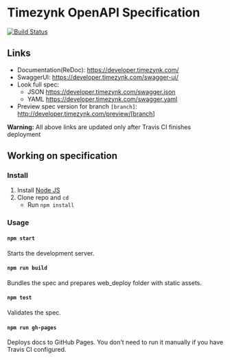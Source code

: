 # Timezynk OpenAPI Specification
[![Build Status](https://travis-ci.org/TimeZynk/timezynk-api-spec.svg?branch=master)](https://travis-ci.org/TimeZynk/timezynk-api-spec)

## Links

- Documentation(ReDoc): https://developer.timezynk.com/
- SwaggerUI: https://developer.timezynk.com/swagger-ui/
- Look full spec:
    + JSON https://developer.timezynk.com/swagger.json
    + YAML https://developer.timezynk.com/swagger.yaml
- Preview spec version for branch `[branch]`: http://developer.timezynk.com/preview/[branch]

**Warning:** All above links are updated only after Travis CI finishes deployment

## Working on specification
### Install

1. Install [Node JS](https://nodejs.org/)
2. Clone repo and `cd`
    + Run `npm install`

### Usage

#### `npm start`
Starts the development server.

#### `npm run build`
Bundles the spec and prepares web_deploy folder with static assets.

#### `npm test`
Validates the spec.

#### `npm run gh-pages`
Deploys docs to GitHub Pages. You don't need to run it manually if you have Travis CI configured.
